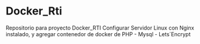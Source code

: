 # Docker_Rti
Repositorio para proyecto Docker_RTI
Configurar Servidor Linux con Nginx instalado, y agregar contenedor de docker de PHP - Mysql - Lets´Encrypt 
